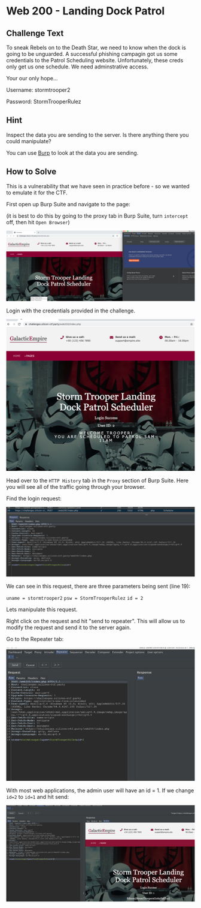 # Web 200 - Landing Dock Patrol

## Challenge Text

To sneak Rebels on to the Death Star, we need to know when the dock is going to be unguarded. A successful phishing campagin got us some credentials to the Patrol Scheduling website. Unfortunately, these creds only get us one schedule. We need adminstrative access.

Your our only hope...

Username: stormtrooper2

Password: StormTrooperRulez

## Hint

Inspect the data you are sending to the server. Is there anything there you could manipulate? 

You can use [Burp](https://portswigger.net/burp/communitydownload) to look at the data you are sending. 

## How to Solve

This is a vulnerability that we have seen in practice before - so we wanted to emulate it for the CTF. 

First open up Burp Suite and navigate to the page: 

(it is best to do this by going to the proxy tab in Burp Suite, turn `intercept` off, then hit `Open Browser`)

![ ](solution_images/go_to.png)

Login with the credentials provided in the challenge. 

![ ](solution_images/login.png)

Head over to the `HTTP History` tab in the `Proxy` section of Burp Suite. Here you will see all of the traffic going through your browser. 

Find the login request:

![ ](solution_images/login1.png)

We can see in this request, there are three parameters being sent (line 19): 

`uname = stormtrooper2`
`psw = StormTrooperRulez`
`id = 2`

Lets manipulate this request. 

Right click on the request and hit "send to repeater". This will allow us to modify the request and send it to the server again.

Go to the Repeater tab: 

![ ](solution_images/rep.png)

With most web applications, the admin user will have an id = 1. If we change `id=2` to `id=1` and hit send:

![ ](solution_images/flag.png)